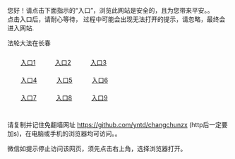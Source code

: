 您好！请点击下面指示的“入口”，浏览此网站是安全的，且为您带来平安。。 <br/>
点击入口后，请耐心等待， 过程中可能会出现无法打开的提示，请忽略，最终会进入网站. </br>

法轮大法在长春<br/>
<div style="padding:10px"><a style="margin:20px" target="_blank" href="https://d2njl9cm4bkq3d.cloudfront.net/2Qpsp?abqkhk" id="ccLink1" rel="nofollow">入口1</a> <a target="_blank" style="margin:20px" href="https://d2lmn89w12ku6b.cloudfront.net/2Qpsp?qlcyl" id="ccLink2" rel="nofollow">入口2</a> <a style="margin:20px" target="_blank" href="https://d1rzjppcqv2n1x.cloudfront.net/2Qpsp?aakbbeoq" id="ccLink3" rel="nofollow">入口3</a></div>

<div style="padding:10px" ><a style="margin:20px" target="_blank" href="https://d2njl9cm4bkq3d.cloudfront.net/2Qpsp?abqkhk" id="ccLink4" rel="nofollow">入口4</a> <a style="margin:20px" href="https://d2lmn89w12ku6b.cloudfront.net/2Qpsp?qlcyl" target="_blank" id="ccLink5" rel="nofollow">入口5</a> <a style="margin:20px" href="https://d1rzjppcqv2n1x.cloudfront.net/2Qpsp?aakbbeoq" target="_blank" id="ccLink6" rel="nofollow">入口6</a></div>

<div style="padding:10px"><a style="margin:20px" target="_blank" href="https://d2njl9cm4bkq3d.cloudfront.net/2Qpsp?abqkhk" id="ccLink7" rel="nofollow">入口7</a> <a style="margin:20px" href="https://d2lmn89w12ku6b.cloudfront.net/2Qpsp?qlcyl" target="_blank" id="ccLink8" rel="nofollow">入口8</a> <a style="margin:20px" target="_blank" href="https://d1rzjppcqv2n1x.cloudfront.net/2Qpsp?aakbbeoq" id="ccLink9" rel="nofollow">入口9</a></div>

<br/>



请复制并记住免翻墙网址 https://github.com/yntd/changchunzx (http后一定要加s)，在电脑或手机的浏览器均可访问。。<br/>

微信如提示停止访问该网页，须先点击右上角，选择浏览器打开。
